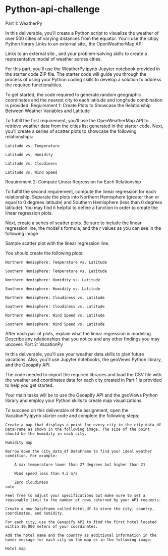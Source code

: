 # Python-api-challenge
Part 1: WeatherPy

In this deliverable, you'll create a Python script to visualize the weather of over 500 cities of varying distances from the equator. You'll use the citipy Python library
Links to an external site., the OpenWeatherMap API

Links to an external site., and your problem-solving skills to create a representative model of weather across cities.

For this part, you'll use the WeatherPy.ipynb Jupyter notebook provided in the starter code ZIP file. The starter code will guide you through the process of using your Python coding skills to develop a solution to address the required functionalities.

To get started, the code required to generate random geographic coordinates and the nearest city to each latitude and longitude combination is provided.
Requirement 1: Create Plots to Showcase the Relationship Between Weather Variables and Latitude

To fulfill the first requirement, you'll use the OpenWeatherMap API to retrieve weather data from the cities list generated in the starter code. Next, you'll create a series of scatter plots to showcase the following relationships:

    Latitude vs. Temperature

    Latitude vs. Humidity

    Latitude vs. Cloudiness

    Latitude vs. Wind Speed

Requirement 2: Compute Linear Regression for Each Relationship

To fulfill the second requirement, compute the linear regression for each relationship. Separate the plots into Northern Hemisphere (greater than or equal to 0 degrees latitude) and Southern Hemisphere (less than 0 degrees latitude). You may find it helpful to define a function in order to create the linear regression plots.

Next, create a series of scatter plots. Be sure to include the linear regression line, the model's formula, and the r values as you can see in the following image

Sample scatter plot with the linear regression line.

You should create the following plots:

    Northern Hemisphere: Temperature vs. Latitude

    Southern Hemisphere: Temperature vs. Latitude

    Northern Hemisphere: Humidity vs. Latitude

    Southern Hemisphere: Humidity vs. Latitude

    Northern Hemisphere: Cloudiness vs. Latitude

    Southern Hemisphere: Cloudiness vs. Latitude

    Northern Hemisphere: Wind Speed vs. Latitude

    Southern Hemisphere: Wind Speed vs. Latitude

After each pair of plots, explain what the linear regression is modeling. Describe any relationships that you notice and any other findings you may uncover.
Part 2: VacationPy

In this deliverable, you'll use your weather data skills to plan future vacations. Also, you'll use Jupyter notebooks, the geoViews Python library, and the Geoapify API.

The code needed to import the required libraries and load the CSV file with the weather and coordinates data for each city created in Part 1 is provided to help you get started.

Your main tasks will be to use the Geoapify API and the geoViews Python library and employ your Python skills to create map visualizations.

To succeed on this deliverable of the assignment, open the VacationPy.ipynb starter code and complete the following steps:

    Create a map that displays a point for every city in the city_data_df DataFrame as shown in the following image. The size of the point should be the humidity in each city.

    Humidity map

    Narrow down the city_data_df DataFrame to find your ideal weather condition. For example:

        A max temperature lower than 27 degrees but higher than 21

        Wind speed less than 4.5 m/s

        Zero cloudiness
    note

    Feel free to adjust your specifications but make sure to set a reasonable limit to the number of rows returned by your API requests.

    Create a new DataFrame called hotel_df to store the city, country, coordinates, and humidity.

    For each city, use the Geoapify API to find the first hotel located within 10,000 meters of your coordinates.

    Add the hotel name and the country as additional information in the hover message for each city on the map as in the following image:

    Hotel map
